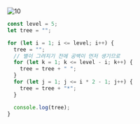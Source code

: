 <br>

![10](https://user-images.githubusercontent.com/75867748/107370791-c69c6680-6b26-11eb-9ad5-6da70e86face.png)

```js
const level = 5;
let tree = "";

for (let i = 1; i <= level; i++) {
  tree = "";
  // 별이 그려지기 전에 공백이 먼저 생기므로
  for (let k = 1; k <= level - i; k++) {
    tree = tree + " ";
  }
  for (let j = 1; j <= i * 2 - 1; j++) {
    tree = tree + "*";
  }

  console.log(tree);
}
```
